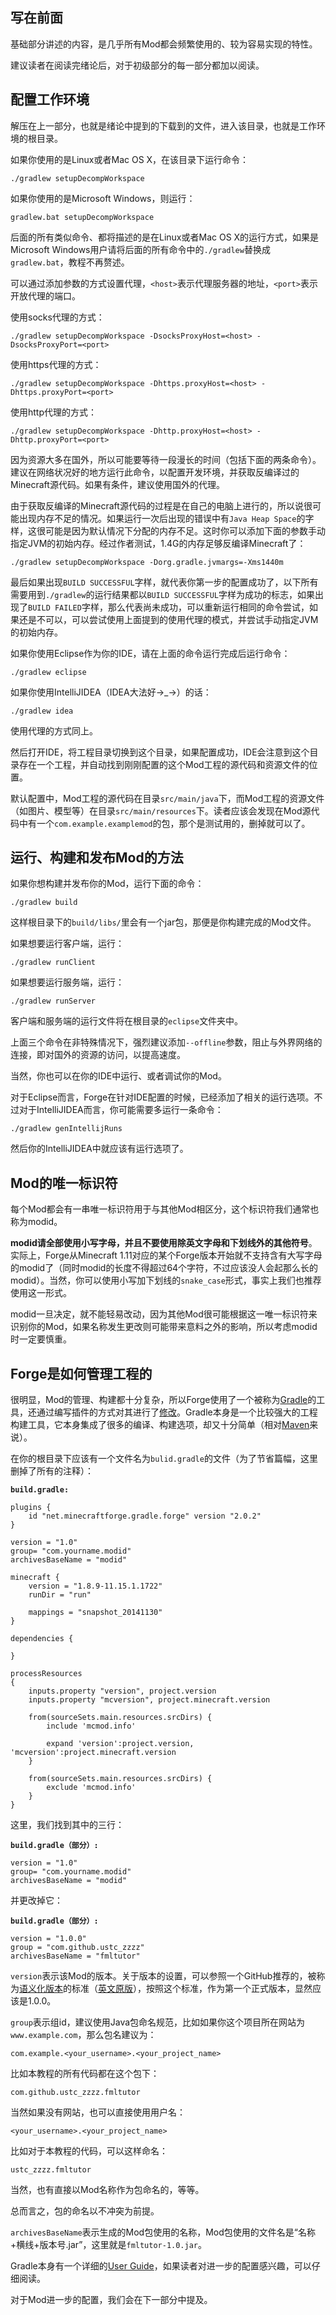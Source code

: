 ## 写在前面

基础部分讲述的内容，是几乎所有Mod都会频繁使用的、较为容易实现的特性。

建议读者在阅读完绪论后，对于初级部分的每一部分都加以阅读。

## 配置工作环境

解压在上一部分，也就是绪论中提到的下载到的文件，进入该目录，也就是工作环境的根目录。

如果你使用的是Linux或者Mac OS X，在该目录下运行命令：

```
./gradlew setupDecompWorkspace
```

如果你使用的是Microsoft Windows，则运行：

```
gradlew.bat setupDecompWorkspace
```

后面的所有类似命令、都将描述的是在Linux或者Mac OS X的运行方式，如果是Microsoft Windows用户请将后面的所有命令中的`./gradlew`替换成`gradlew.bat`，教程不再赘述。

可以通过添加参数的方式设置代理，`<host>`表示代理服务器的地址，`<port>`表示开放代理的端口。

使用socks代理的方式：

```
./gradlew setupDecompWorkspace -DsocksProxyHost=<host> -DsocksProxyPort=<port>
```

使用https代理的方式：

```
./gradlew setupDecompWorkspace -Dhttps.proxyHost=<host> -Dhttps.proxyPort=<port>
```

使用http代理的方式：

```
./gradlew setupDecompWorkspace -Dhttp.proxyHost=<host> -Dhttp.proxyPort=<port>
```

因为资源大多在国外，所以可能要等待一段漫长的时间（包括下面的两条命令）。建议在网络状况好的地方运行此命令，以配置开发环境，并获取反编译过的Minecraft源代码。如果有条件，建议使用国外的代理。

由于获取反编译的Minecraft源代码的过程是在自己的电脑上进行的，所以说很可能出现内存不足的情况。如果运行一次后出现的错误中有`Java Heap Space`的字样，这很可能是因为默认情况下分配的内存不足。这时你可以添加下面的参数手动指定JVM的初始内存。经过作者测试，1.4G的内存足够反编译Minecraft了：

```
./gradlew setupDecompWorkspace -Dorg.gradle.jvmargs=-Xms1440m
```

最后如果出现`BUILD SUCCESSFUL`字样，就代表你第一步的配置成功了，以下所有需要用到`./gradlew`的运行结果都以`BUILD SUCCESSFUL`字样为成功的标志，如果出现了`BUILD FAILED`字样，那么代表尚未成功，可以重新运行相同的命令尝试，如果还是不可以，可以尝试使用上面提到的使用代理的模式，并尝试手动指定JVM的初始内存。

如果你使用Eclipse作为你的IDE，请在上面的命令运行完成后运行命令：

```
./gradlew eclipse
```

如果你使用IntelliJIDEA（IDEA大法好→_→）的话：

```
./gradlew idea
```

使用代理的方式同上。

然后打开IDE，将工程目录切换到这个目录，如果配置成功，IDE会注意到这个目录存在一个工程，并自动找到刚刚配置的这个Mod工程的源代码和资源文件的位置。

默认配置中，Mod工程的源代码在目录`src/main/java`下，而Mod工程的资源文件（如图片、模型等）在目录`src/main/resources`下。读者应该会发现在Mod源代码中有一个`com.example.examplemod`的包，那个是测试用的，删掉就可以了。

## 运行、构建和发布Mod的方法

如果你想构建并发布你的Mod，运行下面的命令：

```
./gradlew build
```

这样根目录下的`build/libs/`里会有一个jar包，那便是你构建完成的Mod文件。

如果想要运行客户端，运行：

```
./gradlew runClient
```

如果想要运行服务端，运行：

```
./gradlew runServer
```

客户端和服务端的运行文件将在根目录的`eclipse`文件夹中。

上面三个命令在非特殊情况下，强烈建议添加`--offline`参数，阻止与外界网络的连接，即对国外的资源的访问，以提高速度。

当然，你也可以在你的IDE中运行、或者调试你的Mod。

对于Eclipse而言，Forge在针对IDE配置的时候，已经添加了相关的运行选项。不过对于IntelliJIDEA而言，你可能需要多运行一条命令：

```
./gradlew genIntellijRuns
```

然后你的IntelliJIDEA中就应该有运行选项了。

## Mod的唯一标识符

每个Mod都会有一串唯一标识符用于与其他Mod相区分，这个标识符我们通常也称为modid。

**modid请全部使用小写字母，并且不要使用除英文字母和下划线外的其他符号**。实际上，Forge从Minecraft 1.11对应的某个Forge版本开始就不支持含有大写字母的modid了（同时modid的长度不得超过64个字符，不过应该没人会起那么长的modid）。当然，你可以使用小写加下划线的`snake_case`形式，事实上我们也推荐使用这一形式。

modid一旦决定，就不能轻易改动，因为其他Mod很可能根据这一唯一标识符来识别你的Mod，如果名称发生更改则可能带来意料之外的影响，所以考虑modid时一定要慎重。

## Forge是如何管理工程的

很明显，Mod的管理、构建都十分复杂，所以Forge使用了一个被称为[Gradle](https://gradle.org/)的工具，还通过编写插件的方式对其进行了[修改](https://github.com/MinecraftForge/ForgeGradle)。Gradle本身是一个比较强大的工程构建工具，它本身集成了很多的编译、构建选项，却又十分简单（相对[Maven](https://maven.apache.org/)来说）。

在你的根目录下应该有一个文件名为`bulid.gradle`的文件（为了节省篇幅，这里删掉了所有的注释）：

**`build.gradle:`**

```
plugins {
	id "net.minecraftforge.gradle.forge" version "2.0.2"
}

version = "1.0"
group= "com.yourname.modid"
archivesBaseName = "modid"

minecraft {
	version = "1.8.9-11.15.1.1722"
	runDir = "run"
	
	mappings = "snapshot_20141130"
}

dependencies {

}

processResources
{
	inputs.property "version", project.version
	inputs.property "mcversion", project.minecraft.version

	from(sourceSets.main.resources.srcDirs) {
	    include 'mcmod.info'
	            
	    expand 'version':project.version, 'mcversion':project.minecraft.version
	}
	    
	from(sourceSets.main.resources.srcDirs) {
	    exclude 'mcmod.info'
	}
}
```

这里，我们找到其中的三行：

**`build.gradle（部分）:`**

```
version = "1.0"
group= "com.yourname.modid"
archivesBaseName = "modid"
```

并更改掉它：

**`build.gradle（部分）:`**

```
version = "1.0.0"
group = "com.github.ustc_zzzz"
archivesBaseName = "fmltutor"
```

`version`表示该Mod的版本。关于版本的设置，可以参照一个GitHub推荐的，被称为[语义化版本](http://semver.org/lang/zh-CN/)的标准（[英文原版](http://semver.org/)），按照这个标准，作为第一个正式版本，显然应该是1.0.0。

`group`表示组id，建议使用Java包命名规范，比如如果你这个项目所在网站为`www.example.com`，那么包名建议为：

```
com.example.<your_username>.<your_project_name>
```

比如本教程的所有代码都在这个包下：

```
com.github.ustc_zzzz.fmltutor
```

当然如果没有网站，也可以直接使用用户名：

```
<your_username>.<your_project_name>
```

比如对于本教程的代码，可以这样命名：

```
ustc_zzzz.fmltutor
```

当然，也有直接以Mod名称作为包命名的，等等。

总而言之，包的命名以不冲突为前提。

`archivesBaseName`表示生成的Mod包使用的名称，Mod包使用的文件名是“名称+横线+版本号.jar”，这里就是`fmltutor-1.0.jar`。

Gradle本身有一个详细的[User Guide](https://docs.gradle.org/current/userguide/userguide)，如果读者对进一步的配置感兴趣，可以仔细阅读。

对于Mod进一步的配置，我们会在下一部分中提及。

